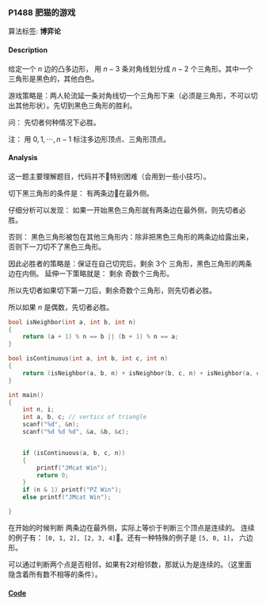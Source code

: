 ### P1488 肥猫的游戏

算法标签: **博弈论**


#### Description

给定一个 $n$ 边的凸多边形， 用 $n-3$ 条对角线划分成 $n - 2$ 个三角形。其中一个三角形是黑色的，其他白色。

游戏策略是：两人轮流延一条对角线切一个三角形下来（必须是三角形，不可以切出其他形状）。先切到黑色三角形的胜利。

问： 先切者何种情况下必胜。

注： 用 $0, 1, \cdots, n-1$ 标注多边形顶点、三角形顶点。

#### Analysis

这一题主要理解题目，代码并不特别困难（会用到一些小技巧）。

切下黑三角形的条件是： 有两条边在最外侧。

仔细分析可以发现： 如果一开始黑色三角形就有两条边在最外侧，则先切者必胜。

否则： 黑色三角形被包在其他三角形内：除非把黑色三角形的两条边给露出来，否则下一刀切不了黑色三角形。

因此必胜者的策略是：保证在自己切完后，剩余 3个 三角形，黑色三角形的两条边在内侧。 延伸一下策略就是： 剩余 奇数个三角形。

所以先切者如果切下第一刀后，剩余奇数个三角形，则先切者必胜。

所以如果 $n$ 是偶数，先切者必胜。

```cpp
bool isNeighbor(int a, int b, int n)
{
    return (a + 1) % n == b || (b + 1) % n == a;
}

bool isContinuous(int a, int b, int c, int n)
{
    return (isNeighbor(a, b, n) + isNeighbor(b, c, n) + isNeighbor(a, c, n)) == 2;
}

int main()
{
    int n, i;
    int a, b, c; // vertics of triangle
    scanf("%d", &n);
    scanf("%d %d %d", &a, &b, &c);


    if (isContinuous(a, b, c, n))
    {
        printf("JMcat Win");
        return 0;
    }
    if (n & 1) printf("PZ Win");
    else printf("JMcat Win");

}
```

在开始的时候判断 两条边在最外侧，实际上等价于判断三个顶点是连续的。 连续的例子有： `[0, 1, 2], [2, 3, 4]`。还有一种特殊的例子是 `[5, 0, 1]`， 六边形。

可以通过判断两个点是否相邻，如果有2对相邻数，那就认为是连续的。（这里面隐含着所有数不相等的条件）。

#### [Code](../cpp/p1488.cpp)
